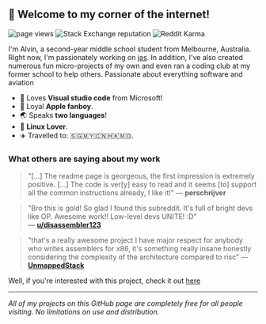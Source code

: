 ## 👋 Welcome to my corner of the internet!
<p align="left">
    <img src="https://komarev.com/ghpvc/?username=cheng-alvin" alt="page views" />
    <img alt="Stack Exchange reputation" src="https://img.shields.io/stackexchange/stackoverflow/r/15492585?color=orange&label=reputation&logo=stackoverflow"/>
    <img alt="Reddit Karma" src="https://img.shields.io/reddit/user-karma/combined/cheng-alvin"/>
</p>

I'm Alvin, a second-year middle school student from Melbourne, Australia. Right now, I'm passionately working on [jas](https://github.com/cheng-alvin/jas). In addition, I've also created numerous fun micro-projects of my own and even ran a coding club at my former school to help others. Passionate about everything software and aviation

- 📝 Loves **Visual studio code** from Microsoft!              
- 🍎 Loyal **Apple fanboy**.
- 🌏 Speaks **two languages**!
- 🐧 **Linux Lover**. 
- ✈️ Travelled to: 🇸🇬🇲🇾🇨🇳🇭🇰🇲🇴.

### What others are saying about my work
> "[...] The readme page is georgeous, the first impression is extremely positive. [...] The code is ver[y] easy to read and it seems [to] support all the common instructions already, I like it!"
> — **perschrijver**  

> "Bro this is gold! So glad I found this subreddit. It's full of bright devs like OP. Awesome work!! Low-level devs UNITE! :D"  
> — [**u/disassembler123**](https://www.reddit.com/user/disassembler123/)

> "that's a really awesome project
I have major respect for anybody who writes assemblers for x86, it's something really insane honestly considering the complexity of the architecture compared to risc"
> — [**UnmappedStack**](https://github.com/UnmappedStack)

Well, if you're interested with this project, check it out [here](https://github.com/cheng-alvin/jas/)

--- 

*All of my projects on this GitHub page are completely free for all people visiting. No limitations on use and distribution.*
